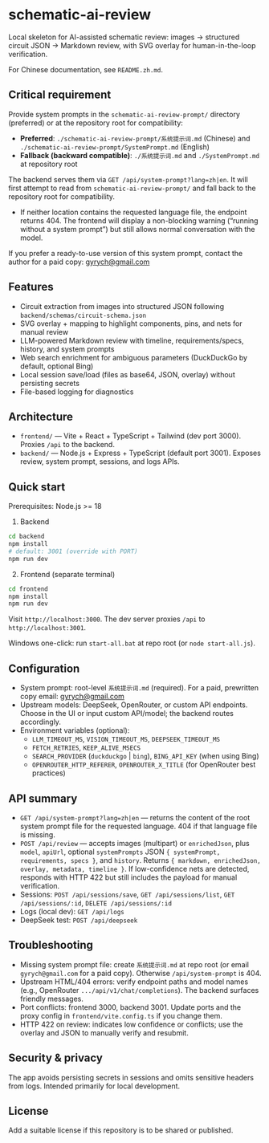# schematic-ai-review

Local skeleton for AI-assisted schematic review: images → structured circuit JSON → Markdown review, with SVG overlay for human-in-the-loop verification.

For Chinese documentation, see `README.zh.md`.

## Critical requirement

Provide system prompts in the `schematic-ai-review-prompt/` directory (preferred) or at the repository root for compatibility:

- **Preferred**: `./schematic-ai-review-prompt/系统提示词.md` (Chinese) and `./schematic-ai-review-prompt/SystemPrompt.md` (English)
- **Fallback (backward compatible)**: `./系统提示词.md` and `./SystemPrompt.md` at repository root

The backend serves them via `GET /api/system-prompt?lang=zh|en`. It will first attempt to read from `schematic-ai-review-prompt/` and fall back to the repository root for compatibility.

- If neither location contains the requested language file, the endpoint returns 404. The frontend will display a non-blocking warning (“running without a system prompt”) but still allows normal conversation with the model.

If you prefer a ready-to-use version of this system prompt, contact the author for a paid copy: gyrych@gmail.com

## Features

- Circuit extraction from images into structured JSON following `backend/schemas/circuit-schema.json`
- SVG overlay + mapping to highlight components, pins, and nets for manual review
- LLM-powered Markdown review with timeline, requirements/specs, history, and system prompts
- Web search enrichment for ambiguous parameters (DuckDuckGo by default, optional Bing)
- Local session save/load (files as base64, JSON, overlay) without persisting secrets
- File-based logging for diagnostics

## Architecture

- `frontend/` — Vite + React + TypeScript + Tailwind (dev port 3000). Proxies `/api` to the backend.
- `backend/` — Node.js + Express + TypeScript (default port 3001). Exposes review, system prompt, sessions, and logs APIs.

## Quick start

Prerequisites: Node.js >= 18

1) Backend

```bash
cd backend
npm install
# default: 3001 (override with PORT)
npm run dev
```

2) Frontend (separate terminal)

```bash
cd frontend
npm install
npm run dev
```

Visit `http://localhost:3000`. The dev server proxies `/api` to `http://localhost:3001`.

Windows one-click: run `start-all.bat` at repo root (or `node start-all.js`).

## Configuration

- System prompt: root-level `系统提示词.md` (required). For a paid, prewritten copy email: gyrych@gmail.com
- Upstream models: DeepSeek, OpenRouter, or custom API endpoints. Choose in the UI or input custom API/model; the backend routes accordingly.
- Environment variables (optional):
  - `LLM_TIMEOUT_MS`, `VISION_TIMEOUT_MS`, `DEEPSEEK_TIMEOUT_MS`
  - `FETCH_RETRIES`, `KEEP_ALIVE_MSECS`
  - `SEARCH_PROVIDER` (`duckduckgo` | `bing`), `BING_API_KEY` (when using Bing)
  - `OPENROUTER_HTTP_REFERER`, `OPENROUTER_X_TITLE` (for OpenRouter best practices)

## API summary

- `GET /api/system-prompt?lang=zh|en` — returns the content of the root system prompt file for the requested language. 404 if that language file is missing.
- `POST /api/review` — accepts images (multipart) or `enrichedJson`, plus `model`, `apiUrl`, optional `systemPrompts` JSON `{ systemPrompt, requirements, specs }`, and `history`. Returns `{ markdown, enrichedJson, overlay, metadata, timeline }`. If low-confidence nets are detected, responds with HTTP 422 but still includes the payload for manual verification.
- Sessions: `POST /api/sessions/save`, `GET /api/sessions/list`, `GET /api/sessions/:id`, `DELETE /api/sessions/:id`
- Logs (local dev): `GET /api/logs`
- DeepSeek test: `POST /api/deepseek`

## Troubleshooting

- Missing system prompt file: create `系统提示词.md` at repo root (or email `gyrych@gmail.com` for a paid copy). Otherwise `/api/system-prompt` is 404.
- Upstream HTML/404 errors: verify endpoint paths and model names (e.g., OpenRouter `.../api/v1/chat/completions`). The backend surfaces friendly messages.
- Port conflicts: frontend 3000, backend 3001. Update ports and the proxy config in `frontend/vite.config.ts` if you change them.
- HTTP 422 on review: indicates low confidence or conflicts; use the overlay and JSON to manually verify and resubmit.

## Security & privacy

The app avoids persisting secrets in sessions and omits sensitive headers from logs. Intended primarily for local development.

## License

Add a suitable license if this repository is to be shared or published.
